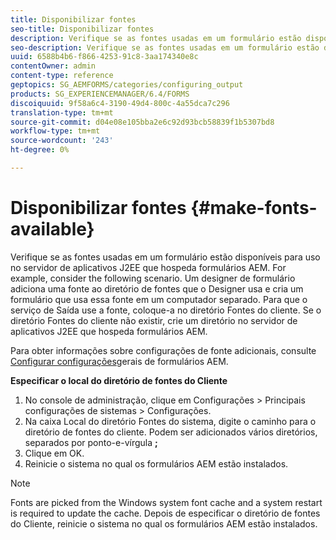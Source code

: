 ```yaml
---
title: Disponibilizar fontes
seo-title: Disponibilizar fontes
description: Verifique se as fontes usadas em um formulário estão disponíveis para uso no servidor de aplicativos J2EE que hospeda formulários AEM.
seo-description: Verifique se as fontes usadas em um formulário estão disponíveis para uso no servidor de aplicativos J2EE que hospeda formulários AEM.
uuid: 6588b4b6-f866-4253-91c8-3aa174340e8c
contentOwner: admin
content-type: reference
geptopics: SG_AEMFORMS/categories/configuring_output
products: SG_EXPERIENCEMANAGER/6.4/FORMS
discoiquuid: 9f58a6c4-3190-49d4-800c-4a55dca7c296
translation-type: tm+mt
source-git-commit: d04e08e105bba2e6c92d93bcb58839f1b5307bd8
workflow-type: tm+mt
source-wordcount: '243'
ht-degree: 0%

---
```



# Disponibilizar fontes {#make-fonts-available}

Verifique se as fontes usadas em um formulário estão disponíveis para uso no servidor de aplicativos J2EE que hospeda formulários AEM. For example, consider the following scenario. Um designer de formulário adiciona uma fonte ao diretório de fontes que o Designer usa e cria um formulário que usa essa fonte em um computador separado. Para que o serviço de Saída use a fonte, coloque-a no diretório Fontes do cliente. Se o diretório Fontes do cliente não existir, crie um diretório no servidor de aplicativos J2EE que hospeda formulários AEM.

Para obter informações sobre configurações de fonte adicionais, consulte [Configurar configurações](/help/forms/using/admin-help/configure-general-aem-forms-settings.md#configure-general-aem-forms-settings)gerais de formulários AEM.

**Especificar o local do diretório de fontes do Cliente**

1. No console de administração, clique em Configurações > Principais configurações de sistemas > Configurações.
1. Na caixa Local do diretório Fontes do sistema, digite o caminho para o diretório de fontes do cliente. Podem ser adicionados vários diretórios, separados por ponto-e-vírgula **;**
1. Clique em OK.
1. Reinicie o sistema no qual os formulários AEM estão instalados.

>[!NOTE]
>
>Fonts are picked from the Windows system font cache and a system restart is required to update the cache. Depois de especificar o diretório de fontes do Cliente, reinicie o sistema no qual os formulários AEM estão instalados.

